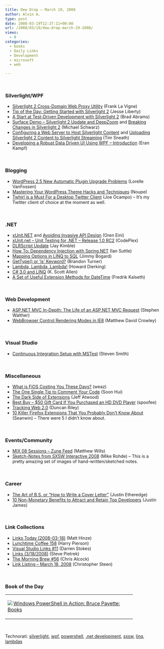 ```yaml
---
title: Dew Drop – March 19, 2008
author: Alvin A.
type: post
date: 2008-03-19T12:37:11+00:00
url: /2008/03/19/dew-drop-march-19-2008/
views:
  - 8
categories:
  - books
  - Daily Links
  - Development
  - microsoft
  - web

---
```

&nbsp;

### Silverlight/WPF

  * [Silverlight 2 Cross-Domain Web Proxy Utility][1] (Frank La Vigne)
  * [Tip of the Day: Getting Started with Silverlight 2][2] (Jesse Liberty)
  * [A Start at Test-Driven Development with Silverlight 2][3] (Brad Abrams)
  * [Surface Demo &#8211; Silverlight 2 Update and DeepZoom][4] and [Breaking Changes in Silverlight 2][5] (Michael Schwarz)
  * [Configuring a Web Server to Host Silverlight Content][6] and [Uploading Silverlight 2 Content to Silverlight Streaming][7] (Tim Sneath)
  * [Developing a Robust Data Driven UI Using WPF &#8211; Introduction][8] (Eran Kampf)

&nbsp;

### Blogging

  * [WordPress 2.5 New Automatic Plugin Upgrade Problems][9] (Lorelle VanFossen)
  * [Mastering Your WordPress Theme Hacks and Techniques][10] (Noupe)
  * [Twhirl is a Must For a Desktop Twitter Client][11] (Joe Ocampo) &#8211; It&#8217;s my Twitter client of choice at the moment as well.

&nbsp;

### .NET

  * [xUnit.NET][12] and [Avoiding Invasive API Design][13] (Oren Eini)
  * [xUnit.net &#8211; Unit Testing for .NET &#8211; Release 1.0 RC2][14] (CodePlex)
  * [DLRScript Update][15] (Jay Kimble)
  * [How To: Dependency Injection with Spring.NET][16] (Ian Suttle)
  * [Mapping Options in LINQ to SQL][17] (Jimmy Bogard)
  * [GetType() or &#8216;is&#8217; Keyword?][18] (Brandon Turner)
  * [Lambda, Lambda, Lambda!][19] (Howard Dierking)
  * [C# 3.0 and LINQ][20] (K. Scott Allen)
  * [A Set of Useful Extension Methods for DateTime][21] (Fredrik Kalseth)

&nbsp;

### Web Development

  * [ASP.NET MVC In-Depth: The Life of an ASP.NET MVC Request][22] (Stephen Walther)
  * [WebBrowser Control Rendering Modes in IE8][23] (Matthew David Crowley)

&nbsp;

### Visual Studio

  * [Continuous Integration Setup with MSTest][24] (Steven Smith)

&nbsp;

### Miscellaneous

  * [What is FiOS Costing You These Days?][25] (weaz)
  * [The One Single Tip to Comment Your Code][26] (Soon Hui)
  * [The Dark Side of Extensions][27] (Jeff Atwood)
  * [Best Buy &#8211; $50 Gift Card If You Purchased an HD DVD Player][28] (spoofee)
  * [Tracking Web 2.0][29] (Duncan Riley)
  * [10 Killer Firefox Extensions That You Probably Don&#8217;t Know About][30] (Seanwin) &#8211; There were 5 I didn&#8217;t know about.

&nbsp;

### Events/Community

  * [MIX 08 Sessions &#8211; Zune Feed][31] (Matthew Wills)
  * [Sketch-Notes from SXSW Interactive 2008][32] (Mike Rohde) &#8211; This is a pretty amazing set of images of hand-written/sketched notes.

&nbsp;

### Career

  * [The Art of B.S. or &#8220;How to Write a Cover Letter&#8221;][33] (Justin Etheredge)
  * [10 Non-Monetary Benefits to Attract and Retain Top Developers][34] (Justin James)

&nbsp;

### Link Collections

  * [Links Today (2008-03-18)][35] (Matt Hinze)
  * [Lunchtime Coffee 158][36] (Harry Pierson)
  * [Visual Studio Links #11][37] (Darren Stokes)
  * [Links (3/18/2008)][38] (Steve Pietrek)
  * [The Morning Brew #56][39] (Chris Alcock)
  * [Link Listing &#8211; March 18, 2008][40] (Christopher Steen)

&nbsp;

### Book of the Day

<div class="wlWriterSmartContent" id="scid:7dc1bd33-94bd-46fd-a20b-0131235bcd47:31260f11-f36d-4324-a059-8192545ef816" style="padding-right: 0px; display: inline; padding-left: 0px; float: none; padding-bottom: 0px; margin: 0px; padding-top: 0px">
  <table cellspacing="0" cellpadding="2" width="400" border="0" unselectable="on">
    <tr>
      <td valign="top" width="400">
        <p>
          <a title="Windows PowerShell in Action: Bruce Payette: Books" href="http://www.amazon.com/exec/obidos/ASIN/1932394907/alvinashcraft-20"><img data-recalc-dims="1" decoding="async" src="https://i0.wp.com/images.amazon.com/images/P/1932394907.01.MZZZZZZZ.jpg?w=660" border="0" align="left" style="float:left" />Windows PowerShell in Action: Bruce Payette: Books</a>
        </p>
      </td>
    </tr>
  </table>
</div>

&nbsp;

<div class="wlWriterSmartContent" id="scid:C16BAC14-9A3D-4c50-9394-FBFEF7A93539:4092e81c-4fa6-4c19-a5d6-28e653837426" style="padding-right: 0px; display: inline; padding-left: 0px; padding-bottom: 0px; margin: 0px; padding-top: 0px">
  <!--dotnetkickit-->
</div>

<div class="wlWriterSmartContent" id="scid:d7bf807d-7bb0-458a-811f-90c51817d5c2:07b722a6-b94f-47bc-a421-f699911c7ef5" style="padding-right: 0px; display: inline; padding-left: 0px; padding-bottom: 0px; margin: 0px; padding-top: 0px">
  <p>
    <span class="TagSite">Technorati:</span> <a href="http://technorati.com/tag/silverlight" rel="tag" class="tag">silverlight</a>, <a href="http://technorati.com/tag/wpf" rel="tag" class="tag">wpf</a>, <a href="http://technorati.com/tag/powershell" rel="tag" class="tag">powershell</a>, <a href="http://technorati.com/tag/.net+development" rel="tag" class="tag">.net development</a>, <a href="http://technorati.com/tag/sxsw" rel="tag" class="tag">sxsw</a>, <a href="http://technorati.com/tag/linq" rel="tag" class="tag">linq</a>, <a href="http://technorati.com/tag/lambdas" rel="tag" class="tag">lambdas</a><br /><!-- StartInsertedTags: silverlight, wpf, powershell, .net development, sxsw, linq, lambdas :EndInsertedTags -->
  </p>
</div>

 [1]: http://franksworld.com/blog/archive/2008/03/18/10814.aspx
 [2]: http://silverlight.net/blogs/jesseliberty/archive/2008/03/18/tip-of-the-day-getting-started-with-silverlight-2.aspx
 [3]: http://blogs.msdn.com/brada/archive/2008/03/18/test-driven-development-with-silverlight-2.aspx
 [4]: http://weblogs.asp.net/mschwarz/archive/2008/03/18/surface-demo-silverlight-2-update-and-deepzoom.aspx
 [5]: http://weblogs.asp.net/mschwarz/archive/2008/03/19/breaking-changes-in-silverlight-2.aspx
 [6]: http://blogs.msdn.com/tims/archive/2008/03/18/configuring-a-web-server-to-host-silverlight-content.aspx
 [7]: http://blogs.msdn.com/tims/archive/2008/03/18/uploading-silverlight-2-content-to-silverlight-streaming.aspx
 [8]: http://www.ekampf.com/blog/2008/03/18/DevelopingARobustDataDrivenUIUsingWPFIntroduction.aspx
 [9]: http://lorelle.wordpress.com/2008/03/18/wordpress-25-new-automatic-plugin-upgrade-problems/
 [10]: http://www.noupe.com/wordpress/mastering-your-wordpress-theme-hacks-and-techniques.html
 [11]: http://www.lostechies.com/blogs/joe_ocampo/archive/2008/03/18/twhirl-is-a-must-for-a-desktop-twitter-client.aspx
 [12]: http://ayende.com/Blog/archive/2008/03/18/xUnit.NET.aspx
 [13]: http://ayende.com/Blog/archive/2008/03/19/Avoiding-Invasive-API-design.aspx
 [14]: http://www.codeplex.com/xunit/Release/ProjectReleases.aspx?ReleaseId=9681
 [15]: http://www.theruntime.com/blogs/jaykimble/archive/2008/03/18/dlrscript-update.aspx
 [16]: http://iansuttle.com/blog/post/How-To-Dependency-Injection-with-NET-and-SpringNET.aspx
 [17]: http://www.lostechies.com/blogs/jimmy_bogard/archive/2008/03/18/mapping-options-in-linq-to-sql.aspx
 [18]: http://blogs.msdn.com/brandonturner/archive/2008/03/17/gettype-or-is-keyword.aspx
 [19]: http://blogs.msdn.com/howard_dierking/archive/2007/01/18/lambda-lambda-lambda.aspx
 [20]: http://odetocode.com/articles/738.aspx
 [21]: http://www.iridescence.no/Posts/A-Set-of-Useful-Extension-Methods-for-DateTime.aspx
 [22]: http://weblogs.asp.net/stephenwalther/archive/2008/03/17/asp-net-mvc-in-depth-the-life-of-an-asp-net-mvc-request.aspx
 [23]: http://blogs.msdn.com/ie/archive/2008/03/18/webbrowser-control-rendering-modes-in-ie8.aspx
 [24]: http://aspadvice.com/blogs/ssmith/archive/2008/03/18/continuous-integration-setup-with-mstest.aspx
 [25]: http://fios-blog.blogspot.com/2008/03/what-is-fios-costing-you-these-days.html
 [26]: http://itscommonsensestupid.blogspot.com/2008/03/one-single-tip-to-comment-your-code.html
 [27]: http://www.codinghorror.com/blog/archives/001077.html
 [28]: http://www.spoofee.com/forums/showthread.php?p=440851
 [29]: http://www.techcrunch.com/2008/03/19/tracking-web-20/
 [30]: http://www.webupon.com/Browsers/10-Killer-Firefox-Extensions-That-You-Probably-Dont-Know-About.91442
 [31]: http://ausdotnet.wordpress.com/2008/03/18/mix-08-sessions-zune-feed/
 [32]: http://www.flickr.com/photos/rohdesign/sets/72157604109069527/
 [33]: http://www.codethinked.com/post/2008/03/The-Art-of-BS-or-ldquo3bHow-to-write-a-cover-letterrdquo3b.aspx
 [34]: http://blogs.techrepublic.com.com/10things/?p=328
 [35]: http://mhinze.com/links-today-2008-03-18/
 [36]: http://devhawk.net/2008/03/18/Lunchtime+Coffee+158.aspx
 [37]: http://visualstudiohacks.com/blog/visual-studio-links-11/
 [38]: http://spietrek.blogspot.com/2008/03/links-3182008.html
 [39]: http://blog.cwa.me.uk/2008/03/19/the-morning-brew-56/
 [40]: http://dotnetjunkies.com/WebLog/csteen/archive/2008/03/19/455220.aspx